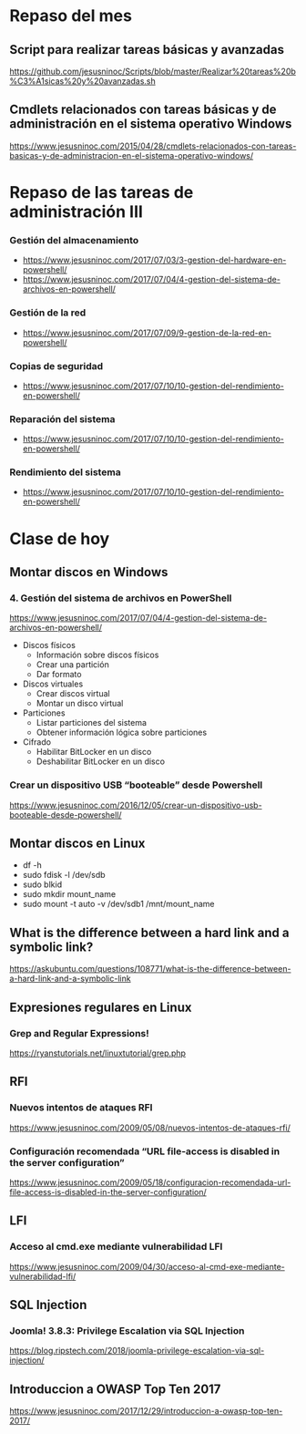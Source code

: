 # Repaso del mes
## Script para realizar tareas básicas y avanzadas
https://github.com/jesusninoc/Scripts/blob/master/Realizar%20tareas%20b%C3%A1sicas%20y%20avanzadas.sh
## Cmdlets relacionados con tareas básicas y de administración en el sistema operativo Windows
https://www.jesusninoc.com/2015/04/28/cmdlets-relacionados-con-tareas-basicas-y-de-administracion-en-el-sistema-operativo-windows/
# Repaso de las tareas de administración III
### Gestión del almacenamiento
* https://www.jesusninoc.com/2017/07/03/3-gestion-del-hardware-en-powershell/
* https://www.jesusninoc.com/2017/07/04/4-gestion-del-sistema-de-archivos-en-powershell/
### Gestión de la red
* https://www.jesusninoc.com/2017/07/09/9-gestion-de-la-red-en-powershell/
### Copias de seguridad
* https://www.jesusninoc.com/2017/07/10/10-gestion-del-rendimiento-en-powershell/
### Reparación del sistema
* https://www.jesusninoc.com/2017/07/10/10-gestion-del-rendimiento-en-powershell/
### Rendimiento del sistema
* https://www.jesusninoc.com/2017/07/10/10-gestion-del-rendimiento-en-powershell/

# Clase de hoy

## Montar discos en Windows
### 4. Gestión del sistema de archivos en PowerShell
https://www.jesusninoc.com/2017/07/04/4-gestion-del-sistema-de-archivos-en-powershell/
- Discos físicos
  - Información sobre discos físicos
  - Crear una partición
  - Dar formato
- Discos virtuales
  - Crear discos virtual
  - Montar un disco virtual
- Particiones
  - Listar particiones del sistema
  - Obtener información lógica sobre particiones
- Cifrado
  - Habilitar BitLocker en un disco
  - Deshabilitar BitLocker en un disco
### Crear un dispositivo USB “booteable” desde Powershell
https://www.jesusninoc.com/2016/12/05/crear-un-dispositivo-usb-booteable-desde-powershell/

## Montar discos en Linux
- df -h
- sudo fdisk -l /dev/sdb
- sudo blkid
- sudo mkdir mount_name
- sudo mount -t auto -v /dev/sdb1 /mnt/mount_name

## What is the difference between a hard link and a symbolic link?
https://askubuntu.com/questions/108771/what-is-the-difference-between-a-hard-link-and-a-symbolic-link

## Expresiones regulares en Linux
### Grep and Regular Expressions!
https://ryanstutorials.net/linuxtutorial/grep.php

## RFI
### Nuevos intentos de ataques RFI
https://www.jesusninoc.com/2009/05/08/nuevos-intentos-de-ataques-rfi/

### Configuración recomendada “URL file-access is disabled in the server configuration”
https://www.jesusninoc.com/2009/05/18/configuracion-recomendada-url-file-access-is-disabled-in-the-server-configuration/

## LFI
### Acceso al cmd.exe mediante vulnerabilidad LFI
https://www.jesusninoc.com/2009/04/30/acceso-al-cmd-exe-mediante-vulnerabilidad-lfi/

## SQL Injection
### Joomla! 3.8.3: Privilege Escalation via SQL Injection
https://blog.ripstech.com/2018/joomla-privilege-escalation-via-sql-injection/

## Introduccion a OWASP Top Ten 2017
https://www.jesusninoc.com/2017/12/29/introduccion-a-owasp-top-ten-2017/
